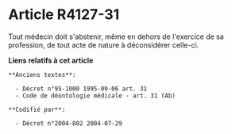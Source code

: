 # Article R4127-31

Tout médecin doit s'abstenir, même en dehors de l'exercice de sa profession, de tout acte de nature à déconsidérer celle-ci.

**Liens relatifs à cet article**

	**Anciens textes**:

	  - Décret n°95-1000 1995-09-06 art. 31
	  - Code de déontologie médicale - art. 31 (Ab)

	**Codifié par**:

	  - Décret n°2004-802 2004-07-29
